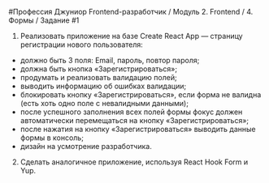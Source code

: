 #Профессия Джуниор Frontend-разработчик / Модуль 2. Frontend / 4. Формы / Задание #1

1. Реализовать приложение на базе Create React App — страницу регистрации нового пользователя:
- должно быть 3 поля: Email, пароль, повтор пароля;
- должна быть кнопка «Зарегистрироваться»;
- продумать и реализовать валидацию полей;
- выводить информацию об ошибках валидации;
- блокировать кнопку «Зарегистрироваться», если форма не валидна (есть хоть одно поле с невалидными данными);
- после успешного заполнения всех полей формы фокус должен автоматически перемещаться на кнопку «Зарегистрироваться»;
- после нажатия на кнопку «Зарегистрироваться» выводить данные формы в консоль;
- дизайн на усмотрение разработчика.
2. Сделать аналогичное приложение, используя React Hook Form и Yup.
